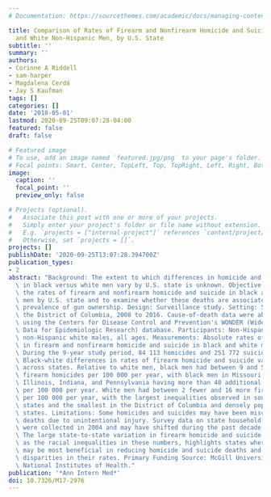 ```yaml
---
# Documentation: https://sourcethemes.com/academic/docs/managing-content/

title: Comparison of Rates of Firearm and Nonfirearm Homicide and Suicide in Black
  and White Non-Hispanic Men, by U.S. State
subtitle: ''
summary: ''
authors:
- Corinne A Riddell
- sam-harper
- Magdalena Cerdá
- Jay S Kaufman
tags: []
categories: []
date: '2018-05-01'
lastmod: 2020-09-25T09:07:28-04:00
featured: false
draft: false

# Featured image
# To use, add an image named `featured.jpg/png` to your page's folder.
# Focal points: Smart, Center, TopLeft, Top, TopRight, Left, Right, BottomLeft, Bottom, BottomRight.
image:
  caption: ''
  focal_point: ''
  preview_only: false

# Projects (optional).
#   Associate this post with one or more of your projects.
#   Simply enter your project's folder or file name without extension.
#   E.g. `projects = ["internal-project"]` references `content/project/deep-learning/index.md`.
#   Otherwise, set `projects = []`.
projects: []
publishDate: '2020-09-25T13:07:28.394700Z'
publication_types:
- 2
abstract: "Background: The extent to which differences in homicide and suicide rates\
  \ in black versus white men vary by U.S. state is unknown. Objective: To compare\
  \ the rates of firearm and nonfirearm homicide and suicide in black and white non-Hispanic\
  \ men by U.S. state and to examine whether these deaths are associated with state\
  \ prevalence of gun ownership. Design: Surveillance study. Setting: 50 states and\
  \ the District of Columbia, 2008 to 2016. Cause-of-death data were abstracted by\
  \ using the Centers for Disease Control and Prevention's WONDER (Wide-ranging Online\
  \ Data for Epidemiologic Research) database. Participants: Non-Hispanic black and\
  \ non-Hispanic white males, all ages. Measurements: Absolute rates of and rate differences\
  \ in firearm and nonfirearm homicide and suicide in black and white men. Results:\
  \ During the 9-year study period, 84 113 homicides and 251 772 suicides occurred.\
  \ Black-white differences in rates of firearm homicide and suicide varied widely\
  \ across states. Relative to white men, black men had between 9 and 57 additional\
  \ firearm homicides per 100 000 per year, with black men in Missouri, Michigan,\
  \ Illinois, Indiana, and Pennsylvania having more than 40 additional firearm homicides\
  \ per 100 000 per year. White men had between 2 fewer and 16 more firearm suicides\
  \ per 100 000 per year, with the largest inequalities observed in southern and western\
  \ states and the smallest in the District of Columbia and densely populated northeastern\
  \ states. Limitations: Some homicides and suicides may have been misclassified as\
  \ deaths due to unintentional injury. Survey data on state household gun ownership\
  \ were collected in 2004 and may have shifted during the past decade. Conclusion:\
  \ The large state-to-state variation in firearm homicide and suicide rates, as well\
  \ as the racial inequalities in these numbers, highlights states where policies\
  \ may be most beneficial in reducing homicide and suicide deaths and the racial\
  \ disparities in their rates. Primary Funding Source: McGill University and the\
  \ National Institutes of Health."
publication: '*Ann Intern Med*'
doi: 10.7326/M17-2976
---
```

